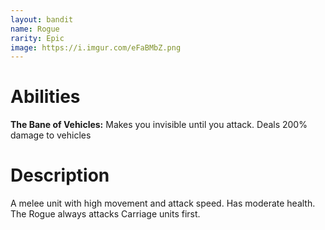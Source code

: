 ```yaml
---
layout: bandit
name: Rogue
rarity: Epic
image: https://i.imgur.com/eFaBMbZ.png
---
```


# Abilities

**The Bane of Vehicles:** Makes you invisible until you attack. Deals 200% damage to vehicles

# Description

A melee unit with high movement and attack speed. Has moderate health. The Rogue always attacks Carriage units first.
